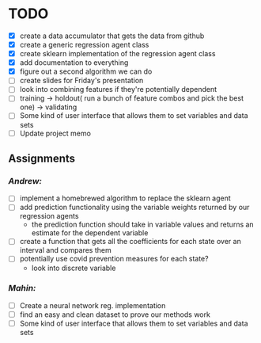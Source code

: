 # TODO

- [X] create a data accumulator that gets the data from github
- [X] create a generic regression agent class
- [X] create sklearn implementation of the regression agent class
- [X] add documentation to everything
- [X] figure out a second algorithm we can do
- [ ] create slides for Friday's presentation
- [ ] look into combining features if they're potentially dependent
- [ ] training -> holdout( run a bunch of feature combos and pick the best one) -> validating
- [ ] Some kind of user interface that allows them to set variables and data sets
- [ ] Update project memo

## Assignments
### *Andrew:*

- [ ] implement a homebrewed algorithm to replace the sklearn agent
- [ ] add prediction functionality using the variable weights returned by our regression agents
    - the prediction function should take in variable values and returns an estimate for the dependent variable
- [ ] create a function that gets all the coefficients for each state over an interval and compares them
- [ ] potentially use covid prevention measures for each state?
    - look into discrete variable
        
### *Mahin:*
- [ ] Create a neural network reg. implementation
- [ ] find an easy and clean dataset to prove our methods work
- [ ] Some kind of user interface that allows them to set variables and data sets
